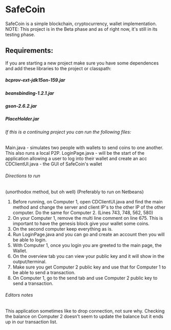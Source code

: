 # SafeCoin

SafeCoin is a simple blockchain, cryptocurrency, wallet implementation.
NOTE: This project is in the Beta phase and as of right now, it's still in its testing phase.

## Requirements:
If you are starting a new project make sure you have some dependences and add these 
libraries to the project or classpath:
##### bcprov-ext-jdk15on-159.jar
##### beansbinding-1.2.1.jar
##### gson-2.6.2.jar
##### PlaceHolder.jar

###### If this is a continuing project you can run the following files:
Main.java - simulates two people with wallets to send coins to one another. This also runs a local P2P.
LoginPage.java - will be the start of the application allowing a user to log into their wallet and create an acc
CDClientUI.java - the GUI of SafeCoin's wallet

###### Directions to run
(unorthodox method, but oh well)
(Preferably to run on Netbeans)
1. Before running, on Computer 1, open CDClientUI.java and find the main method and change the server and client IP's to the other IP 
of the other computer. Do the same for Computer 2. (Lines 743, 748, 562, 580)
2. On your Computer 1, remove the multi line comment on line 675. This is important to have the genesis block give your
wallet some coins.
3. On the second computer keep everything as is.
4. Run LoginPage.java and you can go and create an account then you will be able to login.
5. With Computer 1, once you login you are greeted to the main page, the Wallet.
6. On the overview tab you can view your public key and it will show in the output/terminal.
7. Make sure you get Computer 2 public key and use that for Computer 1 to be able to send a transaction.
8. On Computer 1, go to the send tab and use Computer 2 public key to send a transaction.

###### Editors notes
This application sometimes like to drop connection, not sure why.
Checking the balance on Computer 2 doesn't seem to update the balance but it ends up in our transaction list.

